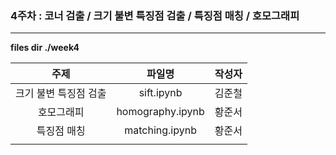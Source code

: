 ### 4주차 : 코너 검출 / 크기 불변 특징점 검출 / 특징점 매칭 / 호모그래피

------

**files dir ./week4**

|         주제          |      파일명      | 작성자 |
| :-------------------: | :--------------: | :----: |
| 크기 불변 특징점 검출 |    sift.ipynb    | 김준철 |
|      호모그래피       | homography.ipynb | 황준서 |
|      특징점 매칭      |  matching.ipynb  | 황준서 |
|                       |                  |        |

